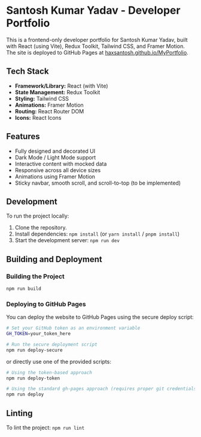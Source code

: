 # Santosh Kumar Yadav - Developer Portfolio

This is a frontend-only developer portfolio for Santosh Kumar Yadav, built with React (using Vite), Redux Toolkit, Tailwind CSS, and Framer Motion. The site is deployed to GitHub Pages at [haxsantosh.github.io/MyPortfolio](https://haxsantosh.github.io/MyPortfolio/).

## Tech Stack
- **Framework/Library:** React (with Vite)
- **State Management:** Redux Toolkit
- **Styling:** Tailwind CSS
- **Animations:** Framer Motion
- **Routing:** React Router DOM
- **Icons:** React Icons

## Features
- Fully designed and decorated UI
- Dark Mode / Light Mode support
- Interactive content with mocked data
- Responsive across all device sizes
- Animations using Framer Motion
- Sticky navbar, smooth scroll, and scroll-to-top (to be implemented)

## Development

To run the project locally:
1. Clone the repository.
2. Install dependencies: `npm install` (or `yarn install` / `pnpm install`)
3. Start the development server: `npm run dev`

## Building and Deployment

### Building the Project
```bash
npm run build
```

### Deploying to GitHub Pages
You can deploy the website to GitHub Pages using the secure deploy script:

```bash
# Set your GitHub token as an environment variable
GH_TOKEN=your_token_here

# Run the secure deployment script
npm run deploy-secure
```

or directly use one of the provided scripts:

```bash
# Using the token-based approach
npm run deploy-token

# Using the standard gh-pages approach (requires proper git credentials)
npm run deploy
```

## Linting
To lint the project: `npm run lint`
